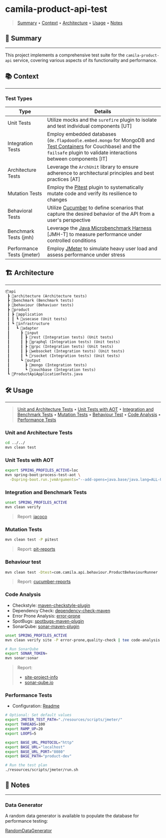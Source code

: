 # camila-product-api-test

> [Summary](#-summary)
  • [Context](#-context)
  • [Architecture](#-architecture)
  • [Usage](#-usage)
  • [Notes](#-notes)

## 📜 Summary

---

This project implements a comprehensive test suite for the `camila-product-api` service, covering various aspects of its functionality and performance.

## 📚 Context

---

### Test Types

| Type                       | Details                                                                                                                                                                                                                           |
|----------------------------|-----------------------------------------------------------------------------------------------------------------------------------------------------------------------------------------------------------------------------------|
| Unit Tests                 | Utilize mocks and the `surefire` plugin to isolate and test individual components [UT]                                                                                                                                            |
| Integration Tests          | Employ embedded databases (`de.flapdoodle.embed.mongo` for MongoDB and [Test Containers](https://testcontainers.com/modules/couchbase/) for Couchbase) and the `failsafe` plugin to validate interactions between components [IT] |
| Architecture Tests         | Leverage the `ArchUnit` library to ensure adherence to architectural principles and best practices [AT]                                                                                                                           |
| Mutation Tests             | Employ the [Pitest](https://github.com/pitest/pitest-junit5-plugin.git) plugin to systematically mutate code and verify its resilience to changes                                                                                 |
| Behavioral Tests           | Utilize [Cucumber](https://cucumber.io/docs/guides/) to define scenarios that capture the desired behavior of the API from a user's perspective                                                                                   |
| Benchmark Tests (jmh)      | Leverage the [Java Microbenchmark Harness](https://github.com/openjdk/jmh) [JMH-T] to measure performance under controlled conditions                                                                                             |
| Performance Tests (jmeter) | Employ [JMeter](https://jmeter.apache.org) to simulate heavy user load and assess performance under stress                                                                                                                        |

## 🏗️ Architecture

---

```txt
📦api
 ┣ 📂architecture (Architecture tests)
 ┣ 📂benchmark (Benchmark tests)
 ┣ 📂behaviour (Behaviuor tests)
 ┣ 📂product
 ┃ ┣ 📂application
 ┃ ┃ ┗ 📂usecase (Unit tests)
 ┃ ┗ 📂infrastructure
 ┃   ┗ 📂adapter
 ┃     ┣ 📂input
 ┃     ┃ ┣ 📂rest (Integration tests) (Unit tests)
 ┃     ┃ ┣ 📂graphql (Integration tests) (Unit tests)
 ┃     ┃ ┣ 📂grpc (Integration tests) (Unit tests)
 ┃     ┃ ┣ 📂websocket (Integration tests) (Unit tests)
 ┃     ┃ ┗ 📂rsocket (Integration tests) (Unit tests)
 ┃     ┗ 📂output
 ┃       ┣ 📂mongo (Integration tests)
 ┃       ┗ 📂couchbase (Integration tests)
 ┗ 📜ProductApiApplicationTests.java
```

## 🛠️ Usage

---

> [Unit and Architecture Tests](#unit-and-architecture-tests)
  • [Unit Tests with AOT](#unit-tests-with-aot)
  • [Integration and Benchmark Tests](#integration-and-benchmark-tests)
  • [Mutation Tests](#mutation-tests)
  • [Behaviour Test](#behaviour-test)
  • [Code Analysis](#code-analysis)
  • [Performance Tests](#performance-tests)

### Unit and Architecture Tests

```bash
cd ../../
mvn clean test
```

### Unit Tests with AOT

```bash
export SPRING_PROFILES_ACTIVE=loc
mvn spring-boot:process-test-aot \
  -Dspring-boot.run.jvmArguments="--add-opens=java.base/java.lang=ALL-UNNAMED"
```

### Integration and Benchmark Tests

```bash
unset SPRING_PROFILES_ACTIVE
mvn clean verify
```

> Report: [jacoco](./../../target/site/jacoco/index.html)

### Mutation Tests

```bash
mvn clean test -P pitest
```

> Report: [pit-reports](./../../target/pit-reports/index.html)

### Behaviour test

```bash
mvn clean test -Dtest=com.camila.api.behaviour.ProductBehaviourRunner
```

> Report: [cucumber-reports](./../../target/cucumber-reports/Cucumber.html)

### Code Analysis

* Checkstyle: [maven-checkstyle-plugin](https://checkstyle.sourceforge.io/)
* Dependency Check: [dependency-check-maven](https://jeremylong.github.io/DependencyCheck/dependency-check-maven/)
* Error Prone Analysis: [error-prone](https://github.com/google/error-prone)
* SpotBugs: [spotbugs-maven-plugin](https://spotbugs.github.io/)
* SonarQube: [sonar-maven-plugin](https://docs.sonarqube.org/latest/analysis/scan/sonarscanner-for-maven/)

```bash
unset SPRING_PROFILES_ACTIVE
mvn clean verify site -P error-prone,quality-check | tee code-analysis.log
```

```bash
# Run SonarQube
export SONAR_TOKEN=
mvn sonar:sonar
```

> Report: 
>  - [site-project-info](./../../target/site/project-info.html)
>  - [sonar-qube.io](https://sonarcloud.io/summary/overall?id=JuanPabloJimenezEsclusa_camila-services&branch=main)

### Performance Tests

* Configuration: [Readme](./resources/scripts/jmeter)

```bash
# Optional: Set default values
export JMETER_TEST_PATH="./resources/scripts/jmeter/"
export THREADS=100
export RAMP_UP=20 
export LOOPS=5

export BASE_URL_PROTOCOL="http"
export BASE_URL="localhost"
export BASE_URL_PORT="8080"
export BASE_PATH="product-dev"

# Run the test plan
./resources/scripts/jmeter/run.sh
```

## 📝 Notes

---

### Data Generator

A random data generator is available to populate the database for performance testing:

[RandomDataGenerator](java/com/camila/api/product/infrastructure/adapter/output/RandomDataGenerator.java)
